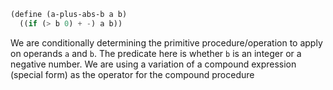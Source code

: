 ```scheme
(define (a-plus-abs-b a b)
  ((if (> b 0) + -) a b))
```

We are conditionally determining the primitive procedure/operation to apply on operands `a` and `b`. The predicate here is whether `b` is an integer or a negative number. We are using a variation of a compound expression (special form) as the operator for the compound procedure

